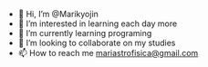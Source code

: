 - 👋 Hi, I’m @Marikyojin
- 👀 I’m interested in learning each day more
- 🌱 I’m currently learning programing
- 💞️ I’m looking to collaborate on my studies 
- 📫 How to reach me mariastrofisica@gmail.com

<!---
Marikyojin/Marikyojin is a ✨ special ✨ repository because its `README.md` (this file) appears on your GitHub profile.
You can click the Preview link to take a look at your changes.
--->
